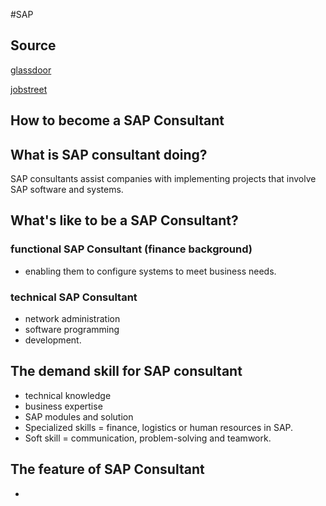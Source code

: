 #SAP

## Source
[glassdoor](https://www.glassdoor.co.uk/Career/how-to-become-sap-consultant_KO14,28.htm)

[jobstreet](https://www.jobstreet.com.my/career-advice/role/sap-consultant)
## How to become a SAP Consultant

## What is SAP consultant doing?
SAP consultants assist companies with implementing projects that involve SAP software and systems.

## What's like to be a SAP Consultant?
### functional SAP Consultant (finance background)
- enabling them to configure systems to meet business needs.
### technical SAP Consultant
-  network administration
-  software programming 
-  development. 
## The demand skill for SAP consultant 
- technical knowledge
- business expertise
- SAP modules and solution
- Specialized skills = finance, logistics or human resources in SAP.
- Soft skill = communication, problem-solving and teamwork.
## The feature of SAP Consultant
- 